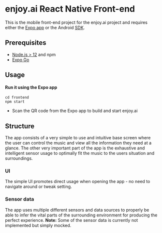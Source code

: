 # enjoy\.ai React Native Front-end

This is the mobile front-end project for the enjoy.ai project and requires either the [Expo app](https://play.google.com/store/apps/details?id=host.exp.exponent&hl=sv&gl=US) or the Android [SDK](https://developer.android.com/studio).

## Prerequisites

- [Node.js > 12](https://nodejs.org) and npm
- [Expo Go](https://expo.dev/client)

## Usage

#### Run it using the Expo app
```
cd frontend
npm start
```
- Scan the QR code from the Expo app to build and start enjoy\.ai

## Structure
The app consists of a very simple to use and intuitive base screen where the user can control the music and view all the information they need at a glance.
The other very important part of the app is the exhaustive and intelligent sensor usage to optimally fit the music to the users situation and surroundings.

### UI
The simple UI promotes direct usage when opening the app - no need to navigate around or tweak setting.

### Sensor data
The app uses multiple different sensors and data sources to properly be able to infer the vital parts of the surrounding environment for producing the perfect experience.
**Note:** Some of the sensor data is currently not implemented but simply mocked.
